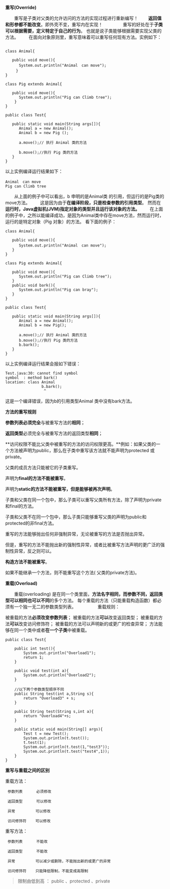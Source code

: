 **重写(Override)**

　　重写是子类对父类的允许访问的方法的实现过程进行重新编写！
　　**返回值和形参都不能改变**。即外壳不变，重写内在实现！
　　
　　重写的好处在于**子类可以根据需要，定义特定于自己的行为**。
也就是说子类能够根据需要实现父类的方法。
　　在面向对象原则里，重写意味着可以重写任何现有方法。实例如下： 

```

class Animal{

   public void move(){
      System.out.println("Animal　can move");
  　 }
}

class Pig extends Animal{

   public void move(){
      System.out.println("Pig can Climb tree");
    }
}

public class Test{

   public static void main(String args[]){
      Animal a = new Animal(); 
      Animal b = new Pig (); 

      a.move();// 执行 Animal 类的方法

      b.move();//执行 Pig 类的方法
   }
}
```

以上实例编译运行结果如下：

```
Animal　can move
Pig can Climb tree
```

　　从上面的例子中可以看出，b 申明的是Animal类 的引用，但运行的是Pig类的move方法。
　　这是因为由于**在编译阶段，只是检查参数的引用类型**。
然而在**运行时，Java虚拟机(JVM)指定对象的类型并且运行该对象的方法。**
　　在上面的例子中，之所以能编译成功，是因为Animal类中存在move方法，然而运行时，运行的是特定对象（Pig 对象）的方法。
看下面的例子：


```
class Animal{

   public void move(){
      System.out.println("Animal　can move");
   }
}

class Pig extends Animal{

   public void move(){
      System.out.println("Pig can Climb tree");
   }
   public void bark(){
      System.out.println("Pig can bray");
   }
}

public class Test{

   public static void main(String args[]){
      Animal a = new Animal(); 
      Animal b = new Pig(); 

      a.move();// 执行 Animal 类的方法
      b.move();//执行 Pig 类的方法
      b.bark();
   }
}

```

以上实例编译运行结果会报如下错误：


```
Test.java:30: cannot find symbol
symbol  : method bark()
location: class Animal
                b.bark();
                 ^
```

这是一个编译错误，因为b的引用类型Animal 类中没有bark方法。

**方法的重写规则**　

**参数列表必须完全**与被重写方法的**相同**；

**返回类型**必须完全与被重写方法的返回类型**相同**；

**访问权限不能比父类中被重写的方法的访问权限更高。**例如：如果父类的一个方法被声明为public，那么在子类中重写该方法就不能声明为protected 或 private。

父类的成员方法只能被它的子类重写。

声明为**final的方法不能被重写**。

声明为**static的方法不能被重写，但是能够被再次声明**。

子类和父类在同一个包中，那么子类可以重写父类所有方法，除了声明为private和final的方法。

子类和父类不在同一个包中，那么子类只能够重写父类的声明为public和protected的非final方法。

重写的方法能够抛出任何非强制异常，无论被重写的方法是否抛出异常。

但是，重写的方法不能抛出新的强制性异常，或者比被重写方法声明的更广泛的强制性异常，反之则可以。

**构造方法不能被重写**。

如果不能继承一个方法，则不能重写这个方法( 父类的private方法)。



**重载(Overload)**

　　重载(overloading) 是在同一个类里面，**方法名字相同，而参数不同，返回类型可以相同也可以不同**的多个方法。
每个重载的方法（只能重载构造函数）都必须有一个独一无二的参数类型列表。
　　
　　
重载规则：

被重载的方法**必须改变参数列表**；
被重载的方法**可以**改变返回类型；
被重载的方法**可以**改变访问修饰符；
被重载的方法可以声明新的或更广的检查异常；
方法能够在同一个类中或者**在一个子类**中被重载。


```
public class Test{
 
	public int test(){
		System.out.println("Overload1");
		return 1;
	}
 
	public void test(int a){
		System.out.println("Overload2");
	}	
 
	//以下两个参数类型顺序不同
	public String test(int a,String s){
		return "Overload3" + s;
	}	
 
	public String test(String s,int a){
		return "Overload4"+s;
	}	
 
	public static void main(String[] args){
		Test t = new Test();
		System.out.println(t.test());
		t.test(1);
		System.out.println(t.test(1,"test3"));
		System.out.println(t.test("test4",1));
	}
}

```

**重写与重载之间的区别**

 重载方法：
		
     参数列表      必须修改
     
     返回类型      可以修改 
     
     异常         可以修改 
     
     访问修饰符    可以修改
               
重写方法：

     参数列表      不能改
     
     返回类型      不能改 
     
     异常         可以减少或删除，不能抛出新的或更广的异常
     
     访问修饰符    只能降低限制，不能变成高限制
                      

> 限制由低到高 ： public  、protected 、private

